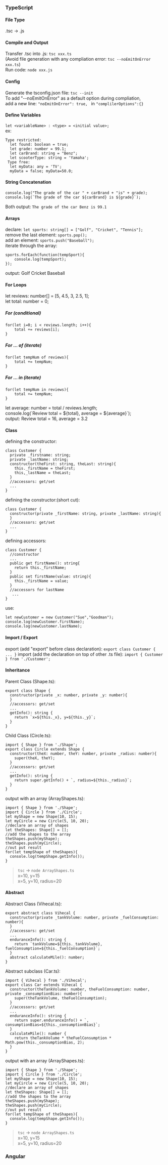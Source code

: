 ### TypeScript
#### File Type
.tsc -> .js

#### Compile and Output
Transfer .tsc into .js: ```tsc xxx.ts``` </br>
(Avoid file generation with any compliation error: ```tsc --noEmitOnError xxx.ts```)</br>
Run code: ```node xxx.js```

#### Config
Generate the tsconfig.json file: ```tsc --init```</br>
To add "--noEmitOnError" as a default option during compliation,</br>
add a new line: ```"noEmitOnError": true, ``` in ```"complilerOptions":{}```

#### Define Variables
`let <variableName> : <type> = <initial value>;`</br>
ex:</br>
```
Type restricted:
  let found: boolean = true;
  let grade: number = 99.1;
  let carBrand: string = "Benz";
  let scooterType: string = 'Yamaha';
 Type free:  
  let myData: any = 'TV';
  myData = false; myData=50.0;
```

#### String Concatenation
```
console.log("The grade of the car " + carBrand + "is" + grade);
console.log(`The grade of the car ${carBrand} is ${grade}`);
```
Both output: `The grade of the car Benz is 99.1`

#### Arrays
declare: `let sports: string[] = ["Golf", "Cricket", "Tennis"];`</br>
remove the last element: `sports.pop();`</br>
add an element: `sports.push("Baseball");`</br>
iterate through the array:
```
sports.forEach(function(tempSport){
    console.log(tempSport);
});
```
output: Golf Cricket Baseball

#### For Loops
let reviews: number[] = [5, 4.5, 3, 2.5, 1];</br>
let total: number = 0;
##### For (conditional)
```
for(let i=0; i < reviews.length; i++){
    total += reviews[i];
}
```
##### For ... of (iterate)
```
for(let tempNum of reviews){
    total += tempNum;    
}
```
##### For ... in (iterate)
```
for(let tempNum in reviews){
    total += tempNum;    
}
```
let average: number = total / reviews.length;</br>
console.log(\`Review total = ${total}, average = ${average}\`);</br>
output: Review total = 16, average = 3.2

#### Class
defining the constructor:
```
class Customer {
  private _firstname: string;
  private _lastName: string;
  constructor(theFirst: string, theLast: string){
    this._firstName = theFirst;
    this,_lastName = theLast;
  }
  //accessors: get/set
  ...
}
```
defining the constructor:(short cut): 
```
class Customer {
  constructor(private _firstName: string, private _lastName: string){
  }
  //accessors: get/set
  ...
}
```
defining accessors:
```
class Customer {
  //constructor
  ...
  public get firstName(): string{
    return this._firstName;
  }
  public set firstName(value: string){
    this._firstName = value;
  }
  //accessors for lastName
   ...
}
```
use:
```
let newCustomer = new Customer("Sue","Goodman");
console.log(newCustomer.firstName);
console.log(newCustomer.lastName);
```
#### Import / Export
export (add "export" before class declaration):
```export class Customer { ... }```
import (add the declaration on top of other .ts file):
```import { Customer } from './Customer';```

#### Inheritance
Parent Class (Shape.ts): 
```
export class Shape {
  constructor(private _x: number, private _y: number){  
  }
  //accessors: get/set
  ...
  getInfo(): string {
    return `x=${this._x}, y=${this._y}`;
  }
}
```
Child Class (Circle.ts):
```
import { Shape } from './Shape';
export class Circle extends Shape {
  constructor(theX: number, theY: number, private _radius: number){  
    super(theX, theY);
  }
  //accessors: get/set
  ...
  getInfo(): string {
    return super.getInfo() + `, radius=${this._radius}`;
  }
}
```
output with an array (ArrayShapes.ts):
```
import { Shape } from './Shape';
import { Circle } from './Circle';
let myShape = new Shape(10, 15);
let myCircle = new Circle(5, 10, 20);
//declare an array of shapes
let theShapes: Shape[] = [];
//add the shapes to the array
theShapes.push(myShape);
theShapes.push(myCircle);
//out put result
for(let tempShape of theShapes){
  console.log(tempShape.getInfo());
}
```
> `tsc` -> `node ArrayShapes.ts`</br>
> x=10, y=15</br>
> x=5, y=10, radius=20</br>

#### Abstract
Abstract Class (Vihecal.ts): 
```
export abstract class Vihecal {
  constructor(private _tankVolume: number, private _fuelConsumption: number){
  }
  //accessors: get/set
  ...
  enduranceInfo(): string {
    return `tankVolume=${this._tankVolume}, fuelConsumption=${this._fuelConsumption}`;
  }
  abstract calculateMile(): number;
}
```
Abstract subclass (Car.ts):
```
import { Vihecal } from './Vihecal';
export class Car extends Vihecal {
  constructor(theTankVolume: number, theFuelConsumption: number, private _consumptionBias: number){  
    super(theTankVolume, theFuelConsumption);
  }
  //accessors: get/set
  ...
  enduranceInfo(): string {
    return super.enduranceInfo() + `, consumptionBias=${this._consumptionBias}`;
  }
  calculateMile(): number {
    return theTankVolume * theFuelConsumption * Math.pow(this._consumptionBias, 2);
  }
}
```
output with an array (ArrayShapes.ts):
```
import { Shape } from './Shape';
import { Circle } from './Circle';
let myShape = new Shape(10, 15);
let myCircle = new Circle(5, 10, 20);
//declare an array of shapes
let theShapes: Shape[] = [];
//add the shapes to the array
theShapes.push(myShape);
theShapes.push(myCircle);
//out put result
for(let tempShape of theShapes){
  console.log(tempShape.getInfo());
}
```
> `tsc` -> `node ArrayShapes.ts`</br>
> x=10, y=15</br>
> x=5, y=10, radius=20</br>
### Angular
